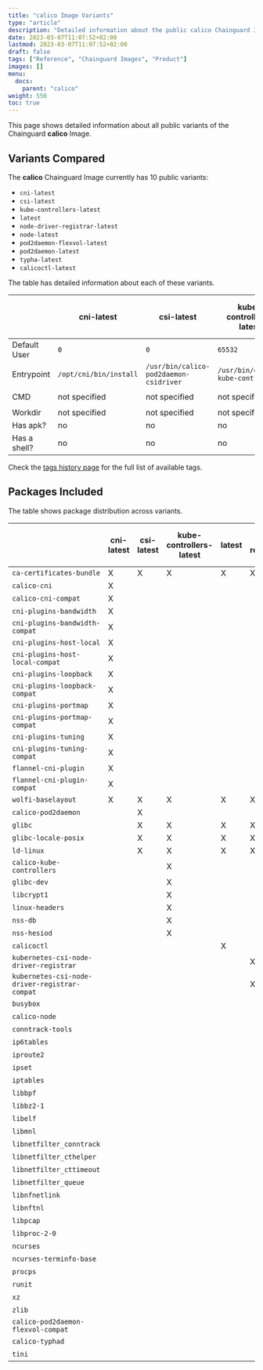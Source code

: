 ```yaml
---
title: "calico Image Variants"
type: "article"
description: "Detailed information about the public calico Chainguard Image variants"
date: 2023-03-07T11:07:52+02:00
lastmod: 2023-03-07T11:07:52+02:00
draft: false
tags: ["Reference", "Chainguard Images", "Product"]
images: []
menu:
  docs:
    parent: "calico"
weight: 550
toc: true
---
```


This page shows detailed information about all public variants of the Chainguard **calico** Image.

## Variants Compared
The **calico** Chainguard Image currently has 10 public variants: 

- `cni-latest`
- `csi-latest`
- `kube-controllers-latest`
- `latest`
- `node-driver-registrar-latest`
- `node-latest`
- `pod2daemon-flexvol-latest`
- `pod2daemon-latest`
- `typha-latest`
- `calicoctl-latest`

The table has detailed information about each of these variants.

|              | cni-latest             | csi-latest                             | kube-controllers-latest            | latest               | node-driver-registrar-latest         | node-latest             | pod2daemon-flexvol-latest | pod2daemon-latest     | typha-latest            | calicoctl-latest     |
|--------------|------------------------|----------------------------------------|------------------------------------|----------------------|--------------------------------------|-------------------------|---------------------------|-----------------------|-------------------------|----------------------|
| Default User | `0`                    | `0`                                    | `65532`                            | `65532`              | `65532`                              | `0`                     | `0`                       | `0`                   | `65532`                 | `65532`              |
| Entrypoint   | `/opt/cni/bin/install` | `/usr/bin/calico-pod2daemon-csidriver` | `/usr/bin/calico-kube-controllers` | `/usr/bin/calicoctl` | `/usr/bin/csi-node-driver-registrar` | `/usr/sbin/start_runit` | `/usr/bin/flexvol.sh`     | `/usr/bin/flexvol.sh` | `/sbin/tini --`         | `/usr/bin/calicoctl` |
| CMD          | not specified          | not specified                          | not specified                      | not specified        | not specified                        | not specified           | not specified             | not specified         | `/usr/bin/calico-typha` | not specified        |
| Workdir      | not specified          | not specified                          | not specified                      | not specified        | not specified                        | not specified           | not specified             | not specified         | not specified           | not specified        |
| Has apk?     | no                     | no                                     | no                                 | no                   | no                                   | no                      | no                        | no                    | no                      | no                   |
| Has a shell? | no                     | no                                     | no                                 | no                   | no                                   | yes                     | yes                       | yes                   | no                      | no                   |

Check the [tags history page](/chainguard/chainguard-images/reference/calico/tags_history/) for the full list of available tags.

## Packages Included
The table shows package distribution across variants.

|                                               | cni-latest | csi-latest | kube-controllers-latest | latest | node-driver-registrar-latest | node-latest | pod2daemon-flexvol-latest | pod2daemon-latest | typha-latest | calicoctl-latest |
|-----------------------------------------------|------------|------------|-------------------------|--------|------------------------------|-------------|---------------------------|-------------------|--------------|------------------|
| `ca-certificates-bundle`                      | X          | X          | X                       | X      | X                            | X           | X                         | X                 | X            | X                |
| `calico-cni`                                  | X          |            |                         |        |                              |             |                           |                   |              |                  |
| `calico-cni-compat`                           | X          |            |                         |        |                              |             |                           |                   |              |                  |
| `cni-plugins-bandwidth`                       | X          |            |                         |        |                              |             |                           |                   |              |                  |
| `cni-plugins-bandwidth-compat`                | X          |            |                         |        |                              |             |                           |                   |              |                  |
| `cni-plugins-host-local`                      | X          |            |                         |        |                              |             |                           |                   |              |                  |
| `cni-plugins-host-local-compat`               | X          |            |                         |        |                              |             |                           |                   |              |                  |
| `cni-plugins-loopback`                        | X          |            |                         |        |                              |             |                           |                   |              |                  |
| `cni-plugins-loopback-compat`                 | X          |            |                         |        |                              |             |                           |                   |              |                  |
| `cni-plugins-portmap`                         | X          |            |                         |        |                              |             |                           |                   |              |                  |
| `cni-plugins-portmap-compat`                  | X          |            |                         |        |                              |             |                           |                   |              |                  |
| `cni-plugins-tuning`                          | X          |            |                         |        |                              |             |                           |                   |              |                  |
| `cni-plugins-tuning-compat`                   | X          |            |                         |        |                              |             |                           |                   |              |                  |
| `flannel-cni-plugin`                          | X          |            |                         |        |                              |             |                           |                   |              |                  |
| `flannel-cni-plugin-compat`                   | X          |            |                         |        |                              |             |                           |                   |              |                  |
| `wolfi-baselayout`                            | X          | X          | X                       | X      | X                            | X           | X                         | X                 | X            | X                |
| `calico-pod2daemon`                           |            | X          |                         |        |                              |             | X                         | X                 |              |                  |
| `glibc`                                       |            | X          | X                       | X      | X                            | X           | X                         | X                 | X            | X                |
| `glibc-locale-posix`                          |            | X          | X                       | X      | X                            | X           | X                         | X                 | X            | X                |
| `ld-linux`                                    |            | X          | X                       | X      | X                            | X           | X                         | X                 | X            | X                |
| `calico-kube-controllers`                     |            |            | X                       |        |                              |             |                           |                   |              |                  |
| `glibc-dev`                                   |            |            | X                       |        |                              |             |                           |                   |              |                  |
| `libcrypt1`                                   |            |            | X                       |        |                              | X           | X                         | X                 |              |                  |
| `linux-headers`                               |            |            | X                       |        |                              |             |                           |                   |              |                  |
| `nss-db`                                      |            |            | X                       |        |                              |             |                           |                   |              |                  |
| `nss-hesiod`                                  |            |            | X                       |        |                              |             |                           |                   |              |                  |
| `calicoctl`                                   |            |            |                         | X      |                              |             |                           |                   |              | X                |
| `kubernetes-csi-node-driver-registrar`        |            |            |                         |        | X                            |             |                           |                   |              |                  |
| `kubernetes-csi-node-driver-registrar-compat` |            |            |                         |        | X                            |             |                           |                   |              |                  |
| `busybox`                                     |            |            |                         |        |                              | X           | X                         | X                 |              |                  |
| `calico-node`                                 |            |            |                         |        |                              | X           |                           |                   |              |                  |
| `conntrack-tools`                             |            |            |                         |        |                              | X           |                           |                   |              |                  |
| `ip6tables`                                   |            |            |                         |        |                              | X           |                           |                   |              |                  |
| `iproute2`                                    |            |            |                         |        |                              | X           |                           |                   |              |                  |
| `ipset`                                       |            |            |                         |        |                              | X           |                           |                   |              |                  |
| `iptables`                                    |            |            |                         |        |                              | X           |                           |                   |              |                  |
| `libbpf`                                      |            |            |                         |        |                              | X           |                           |                   |              |                  |
| `libbz2-1`                                    |            |            |                         |        |                              | X           |                           |                   |              |                  |
| `libelf`                                      |            |            |                         |        |                              | X           |                           |                   |              |                  |
| `libmnl`                                      |            |            |                         |        |                              | X           |                           |                   |              |                  |
| `libnetfilter_conntrack`                      |            |            |                         |        |                              | X           |                           |                   |              |                  |
| `libnetfilter_cthelper`                       |            |            |                         |        |                              | X           |                           |                   |              |                  |
| `libnetfilter_cttimeout`                      |            |            |                         |        |                              | X           |                           |                   |              |                  |
| `libnetfilter_queue`                          |            |            |                         |        |                              | X           |                           |                   |              |                  |
| `libnfnetlink`                                |            |            |                         |        |                              | X           |                           |                   |              |                  |
| `libnftnl`                                    |            |            |                         |        |                              | X           |                           |                   |              |                  |
| `libpcap`                                     |            |            |                         |        |                              | X           |                           |                   |              |                  |
| `libproc-2-0`                                 |            |            |                         |        |                              | X           |                           |                   |              |                  |
| `ncurses`                                     |            |            |                         |        |                              | X           |                           |                   |              |                  |
| `ncurses-terminfo-base`                       |            |            |                         |        |                              | X           |                           |                   |              |                  |
| `procps`                                      |            |            |                         |        |                              | X           |                           |                   |              |                  |
| `runit`                                       |            |            |                         |        |                              | X           |                           |                   |              |                  |
| `xz`                                          |            |            |                         |        |                              | X           |                           |                   |              |                  |
| `zlib`                                        |            |            |                         |        |                              | X           |                           |                   |              |                  |
| `calico-pod2daemon-flexvol-compat`            |            |            |                         |        |                              |             | X                         |                   |              |                  |
| `calico-typhad`                               |            |            |                         |        |                              |             |                           |                   | X            |                  |
| `tini`                                        |            |            |                         |        |                              |             |                           |                   | X            |                  |
